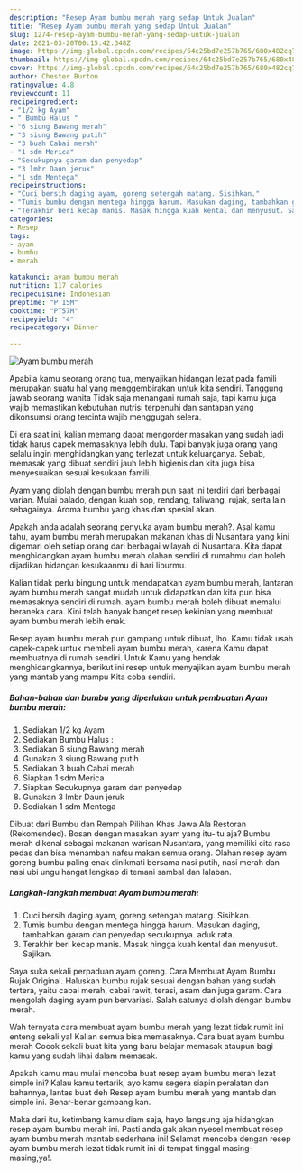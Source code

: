 ```yaml
---
description: "Resep Ayam bumbu merah yang sedap Untuk Jualan"
title: "Resep Ayam bumbu merah yang sedap Untuk Jualan"
slug: 1274-resep-ayam-bumbu-merah-yang-sedap-untuk-jualan
date: 2021-03-20T00:15:42.348Z
image: https://img-global.cpcdn.com/recipes/64c25bd7e257b765/680x482cq70/ayam-bumbu-merah-foto-resep-utama.jpg
thumbnail: https://img-global.cpcdn.com/recipes/64c25bd7e257b765/680x482cq70/ayam-bumbu-merah-foto-resep-utama.jpg
cover: https://img-global.cpcdn.com/recipes/64c25bd7e257b765/680x482cq70/ayam-bumbu-merah-foto-resep-utama.jpg
author: Chester Burton
ratingvalue: 4.8
reviewcount: 11
recipeingredient:
- "1/2 kg Ayam"
- " Bumbu Halus "
- "6 siung Bawang merah"
- "3 siung Bawang putih"
- "3 buah Cabai merah"
- "1 sdm Merica"
- "Secukupnya garam dan penyedap"
- "3 lmbr Daun jeruk"
- "1 sdm Mentega"
recipeinstructions:
- "Cuci bersih daging ayam, goreng setengah matang. Sisihkan."
- "Tumis bumbu dengan mentega hingga harum. Masukan daging, tambahkan garam dan penyedap secukupnya. aduk rata."
- "Terakhir beri kecap manis. Masak hingga kuah kental dan menyusut. Sajikan."
categories:
- Resep
tags:
- ayam
- bumbu
- merah

katakunci: ayam bumbu merah 
nutrition: 117 calories
recipecuisine: Indonesian
preptime: "PT15M"
cooktime: "PT57M"
recipeyield: "4"
recipecategory: Dinner

---
```



![Ayam bumbu merah](https://img-global.cpcdn.com/recipes/64c25bd7e257b765/680x482cq70/ayam-bumbu-merah-foto-resep-utama.jpg)

Apabila kamu seorang orang tua, menyajikan hidangan lezat pada famili merupakan suatu hal yang menggembirakan untuk kita sendiri. Tanggung jawab seorang  wanita Tidak saja menangani rumah saja, tapi kamu juga wajib memastikan kebutuhan nutrisi terpenuhi dan santapan yang dikonsumsi orang tercinta wajib menggugah selera.

Di era  saat ini, kalian memang dapat mengorder masakan yang sudah jadi tidak harus capek memasaknya lebih dulu. Tapi banyak juga orang yang selalu ingin menghidangkan yang terlezat untuk keluarganya. Sebab, memasak yang dibuat sendiri jauh lebih higienis dan kita juga bisa menyesuaikan sesuai kesukaan famili. 

Ayam yang diolah dengan bumbu merah pun saat ini terdiri dari berbagai varian. Mulai balado, dengan kuah sop, rendang, taliwang, rujak, serta lain sebagainya. Aroma bumbu yang khas dan spesial akan.

Apakah anda adalah seorang penyuka ayam bumbu merah?. Asal kamu tahu, ayam bumbu merah merupakan makanan khas di Nusantara yang kini digemari oleh setiap orang dari berbagai wilayah di Nusantara. Kita dapat menghidangkan ayam bumbu merah olahan sendiri di rumahmu dan boleh dijadikan hidangan kesukaanmu di hari liburmu.

Kalian tidak perlu bingung untuk mendapatkan ayam bumbu merah, lantaran ayam bumbu merah sangat mudah untuk didapatkan dan kita pun bisa memasaknya sendiri di rumah. ayam bumbu merah boleh dibuat memalui beraneka cara. Kini telah banyak banget resep kekinian yang membuat ayam bumbu merah lebih enak.

Resep ayam bumbu merah pun gampang untuk dibuat, lho. Kamu tidak usah capek-capek untuk membeli ayam bumbu merah, karena Kamu dapat membuatnya di rumah sendiri. Untuk Kamu yang hendak menghidangkannya, berikut ini resep untuk menyajikan ayam bumbu merah yang mantab yang mampu Kita coba sendiri.

<!--inarticleads1-->

##### Bahan-bahan dan bumbu yang diperlukan untuk pembuatan Ayam bumbu merah:

1. Sediakan 1/2 kg Ayam
1. Sediakan  Bumbu Halus :
1. Sediakan 6 siung Bawang merah
1. Gunakan 3 siung Bawang putih
1. Sediakan 3 buah Cabai merah
1. Siapkan 1 sdm Merica
1. Siapkan Secukupnya garam dan penyedap
1. Gunakan 3 lmbr Daun jeruk
1. Sediakan 1 sdm Mentega


Dibuat dari Bumbu dan Rempah Pilihan Khas Jawa Ala Restoran (Rekomended). Bosan dengan masakan ayam yang itu-itu aja? Bumbu merah dikenal sebagai makanan warisan Nusantara, yang memiliki cita rasa pedas dan bisa menambah nafsu makan semua orang. Olahan resep ayam goreng bumbu paling enak dinikmati bersama nasi putih, nasi merah dan nasi ubi ungu hangat lengkap di temani sambal dan lalaban. 

<!--inarticleads2-->

##### Langkah-langkah membuat Ayam bumbu merah:

1. Cuci bersih daging ayam, goreng setengah matang. Sisihkan.
1. Tumis bumbu dengan mentega hingga harum. Masukan daging, tambahkan garam dan penyedap secukupnya. aduk rata.
1. Terakhir beri kecap manis. Masak hingga kuah kental dan menyusut. Sajikan.


Saya suka sekali perpaduan ayam goreng. Cara Membuat Ayam Bumbu Rujak Original. Haluskan bumbu rujak sesuai dengan bahan yang sudah tertera, yaitu cabai merah, cabai rawit, terasi, asam dan juga garam. Cara mengolah daging ayam pun bervariasi. Salah satunya diolah dengan bumbu merah. 

Wah ternyata cara membuat ayam bumbu merah yang lezat tidak rumit ini enteng sekali ya! Kalian semua bisa memasaknya. Cara buat ayam bumbu merah Cocok sekali buat kita yang baru belajar memasak ataupun bagi kamu yang sudah lihai dalam memasak.

Apakah kamu mau mulai mencoba buat resep ayam bumbu merah lezat simple ini? Kalau kamu tertarik, ayo kamu segera siapin peralatan dan bahannya, lantas buat deh Resep ayam bumbu merah yang mantab dan simple ini. Benar-benar gampang kan. 

Maka dari itu, ketimbang kamu diam saja, hayo langsung aja hidangkan resep ayam bumbu merah ini. Pasti anda gak akan nyesel membuat resep ayam bumbu merah mantab sederhana ini! Selamat mencoba dengan resep ayam bumbu merah lezat tidak rumit ini di tempat tinggal masing-masing,ya!.

